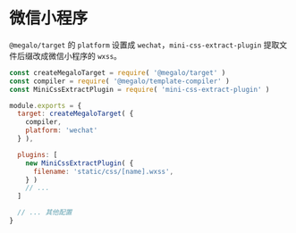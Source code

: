 # 微信小程序

`@megalo/target` 的 `platform` 设置成 `wechat`，`mini-css-extract-plugin` 提取文件后缀改成微信小程序的 `wxss`。

```javascript
const createMegaloTarget = require( '@megalo/target' )
const compiler = require( '@megalo/template-compiler' )
const MiniCssExtractPlugin = require( 'mini-css-extract-plugin' )

module.exports = {
  target: createMegaloTarget( {
    compiler,
    platform: 'wechat'
  } ),

  plugins: [
    new MiniCssExtractPlugin( {
      filename: 'static/css/[name].wxss',
    } )
    // ...
  ]

  // ... 其他配置
}

```

